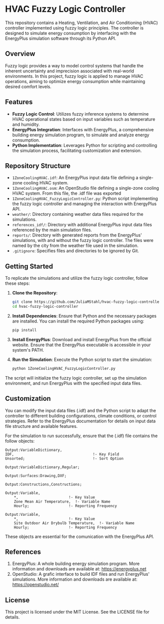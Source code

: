 # HVAC Fuzzy Logic Controller

This repository contains a Heating, Ventilation, and Air Conditioning (HVAC) controller implemented using fuzzy logic principles. The controller is designed to simulate energy consumption by interfacing with the EnergyPlus simulation software through its Python API.

## Overview

Fuzzy logic provides a way to model control systems that handle the inherent uncertainty and imprecision associated with real-world environments. In this project, fuzzy logic is applied to manage HVAC operations, aiming to optimize energy consumption while maintaining desired comfort levels.

## Features

- **Fuzzy Logic Control**: Utilizes fuzzy inference systems to determine HVAC operational states based on input variables such as temperature and humidity.
- **EnergyPlus Integration**: Interfaces with EnergyPlus, a comprehensive building energy simulation program, to simulate and analyze energy consumption.
- **Python Implementation**: Leverages Python for scripting and controlling the simulation process, facilitating customization and extension.

## Repository Structure

- `1ZoneCoolingHVAC.idf`: An EnergyPlus input data file defining a single-zone cooling HVAC system.
- `1ZoneCoolingHVAC.osm`: An OpenStudio file defining a single-zone cooling HVAC system. From this file, the .idf file was exported
- `1ZoneCoolingHVAC_FuzzyLogicController.py`: Python script implementing the fuzzy logic controller and managing the interaction with EnergyPlus API.
- `weather/`: Directory containing weather data files required for the simulations.
- `references_idf/`: Directory with additional EnergyPlus input data files referenced by the main simulation files.
- `reports/`: Directory with generated reports from the EnergyPlus' simulations, with and without the fuzzy logic controller. The files were named by the city from the weather file used in the simulation.
- `.gitignore`: Specifies files and directories to be ignored by Git.

## Getting Started

To replicate the simulations and utilize the fuzzy logic controller, follow these steps:

1. **Clone the Repository**:
   ```bash
   git clone https://github.com/JuliaMStahl/hvac-fuzzy-logic-controller.git
   cd hvac-fuzzy-logic-controller

2. **Install Dependencies**: Ensure that Python and the necessary packages are installed. You can install the required Python packages using:
    ```bash
    pip install 

3. **Install EnergyPlus**: Download and install EnergyPlus from the official website. Ensure that the EnergyPlus executable is accessible in your system's PATH.

4. **Run the Simulation**: Execute the Python script to start the simulation:

    ```bash
    python 1ZoneCoolingHVAC_FuzzyLogicController.py

The script will initialize the fuzzy logic controller, set up the simulation environment, and run EnergyPlus with the specified input data files.

## Customization
You can modify the input data files (.idf) and the Python script to adapt the controller to different building configurations, climate conditions, or control strategies. Refer to the EnergyPlus documentation for details on input data file structure and available features.

For the simulation to run successfully, ensure that the (.idf) file contains the follow objects:

    
    Output:VariableDictionary,
    IDF,                                    !- Key Field
    Unsorted;                               !- Sort Option

    Output:VariableDictionary,Regular;

    Output:Surfaces:Drawing,DXF;

    Output:Constructions,Constructions;

    Output:Variable,
        *,                       !- Key Value
        Zone Mean Air Temperature,  !- Variable Name
        Hourly;                  !- Reporting Frequency

    Output:Variable,
        *,                       !- Key Value
        Site Outdoor Air Drybulb Temperature,  !- Variable Name
        Hourly;                  !- Reporting Frequency

These objects are essential for the comunication with the EnergyPlus API.

## References
1. EnergyPlus: A whole building energy simulation program. More information and downloads are available at: https://energyplus.net
2. OpenStudio: A grafic interface to build IDF files and run EnergyPlus' simulations. More information and downloads are available at: https://openstudio.net/

## License
This project is licensed under the MIT License. See the LICENSE file for details.